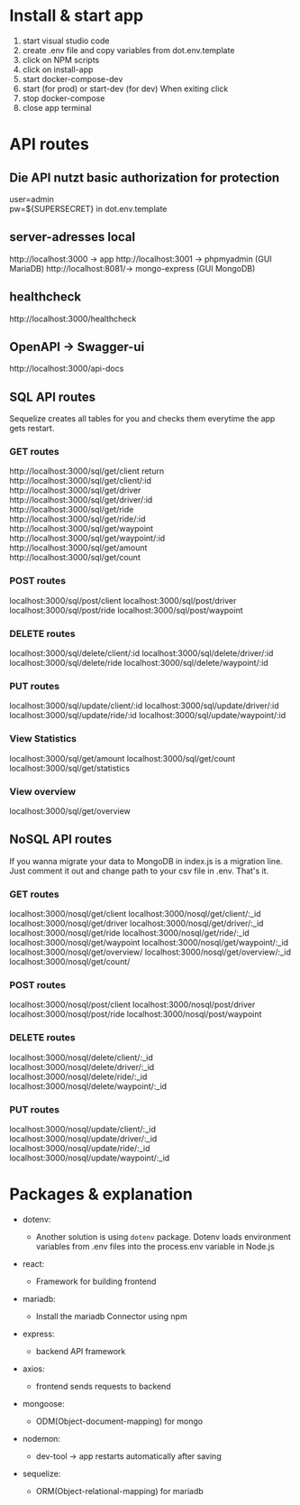 # Install & start app

1. start visual studio code 
2. create .env file and copy variables from dot.env.template 
3. click on NPM scripts 
4. click on install-app 
5. start docker-compose-dev 
6. start (for prod) or start-dev (for dev)
   When exiting click 
7. stop docker-compose 
8. close app terminal

# API routes   

## Die API nutzt basic authorization for protection
user=admin <br>
pw=${SUPERSECRET} in dot.env.template   

## server-adresses local
http://localhost:3000 -> app
http://localhost:3001 -> phpmyadmin (GUI MariaDB)
http://localhost:8081/-> mongo-express (GUI MongoDB)   

## healthcheck
http://localhost:3000/healthcheck      

## OpenAPI -> Swagger-ui
http://localhost:3000/api-docs   

## SQL API routes
Sequelize creates all tables for you and checks them everytime the app gets restart.   

### GET routes 
http://localhost:3000/sql/get/client  return
http://localhost:3000/sql/get/client/:id   
http://localhost:3000/sql/get/driver   
http://localhost:3000/sql/get/driver/:id   
http://localhost:3000/sql/get/ride   
http://localhost:3000/sql/get/ride/:id   
http://localhost:3000/sql/get/waypoint   
http://localhost:3000/sql/get/waypoint/:id   
http://localhost:3000/sql/get/amount   
http://localhost:3000/sql/get/count      

### POST routes 
localhost:3000/sql/post/client
localhost:3000/sql/post/driver
localhost:3000/sql/post/ride
localhost:3000/sql/post/waypoint    

### DELETE routes
localhost:3000/sql/delete/client/:id
localhost:3000/sql/delete/driver/:id
localhost:3000/sql/delete/ride 
localhost:3000/sql/delete/waypoint/:id    

### PUT routes 
localhost:3000/sql/update/client/:id 
localhost:3000/sql/update/driver/:id 
localhost:3000/sql/update/ride/:id 
localhost:3000/sql/update/waypoint/:id   

### View Statistics
localhost:3000/sql/get/amount
localhost:3000/sql/get/count
localhost:3000/sql/get/statistics   

### View overview
localhost:3000/sql/get/overview   

## NoSQL API routes
If you wanna migrate your data to MongoDB in index.js is a migration line. Just comment it out and change path to your csv file in .env. That's it.   

### GET routes
localhost:3000/nosql/get/client
localhost:3000/nosql/get/client/:_id
localhost:3000/nosql/get/driver
localhost:3000/nosql/get/driver/:_id
localhost:3000/nosql/get/ride
localhost:3000/nosql/get/ride/:_id
localhost:3000/nosql/get/waypoint
localhost:3000/nosql/get/waypoint/:_id
localhost:3000/nosql/get/overview/
localhost:3000/nosql/get/overview/:_id
localhost:3000/nosql/get/count/   

### POST routes 
localhost:3000/nosql/post/client
localhost:3000/nosql/post/driver 
localhost:3000/nosql/post/ride
localhost:3000/nosql/post/waypoint    

### DELETE routes
localhost:3000/nosql/delete/client/:_id
localhost:3000/nosql/delete/driver/:_id
localhost:3000/nosql/delete/ride/:_id
localhost:3000/nosql/delete/waypoint/:_id    

### PUT routes
localhost:3000/nosql/update/client/:_id
localhost:3000/nosql/update/driver/:_id
localhost:3000/nosql/update/ride/:_id
localhost:3000/nosql/update/waypoint/:_id   

# Packages & explanation
- dotenv:
  - Another solution is using `dotenv` package. Dotenv loads environment variables from .env files into the process.env variable in Node.js   

- react:
  - Framework for building frontend   

- mariadb: 
  - Install the mariadb Connector using npm   

- express:
  - backend API framework   

- axios:
  - frontend sends requests to backend   

- mongoose:
  - ODM(Object-document-mapping) for mongo   

- nodemon:
  - dev-tool -> app restarts automatically after saving   

- sequelize:
  - ORM(Object-relational-mapping) for mariadb
